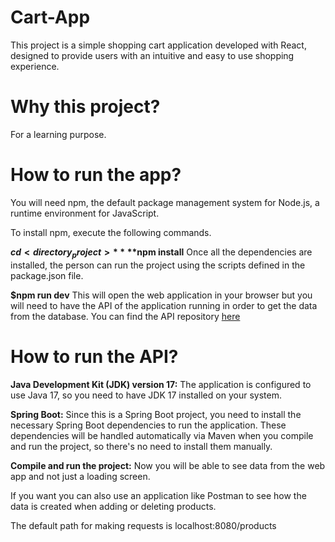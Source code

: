 # Cart-App
This project is a simple shopping cart application developed with React, designed to provide users with an intuitive and easy to use shopping experience.

# Why this project?
For a learning purpose.

# How to run the app?
You will need npm, the default package management system for Node.js, a runtime environment for JavaScript.

To install npm, execute the following commands.

**$cd <directory_project>**
**$npm install**
Once all the dependencies are installed, the person can run the project using the scripts defined in the package.json file.

**$npm run dev**
This will open the web application in your browser but you will need to have the API of the application running in order to get the data from the database. You can find the API repository [here](https://github.com/adlopp/cart-api)

# How to run the API?
**Java Development Kit (JDK) version 17:** The application is configured to use Java 17, so you need to have JDK 17 installed on your system.

**Spring Boot:** Since this is a Spring Boot project, you need to install the necessary Spring Boot dependencies to run the application. These dependencies will be handled automatically via Maven when you compile and run the project, so there's no need to install them manually.

**Compile and run the project:** Now you will be able to see data from the web app and not just a loading screen.

If you want you can also use an application like Postman to see how the data is created when adding or deleting products.

The default path for making requests is localhost:8080/products
